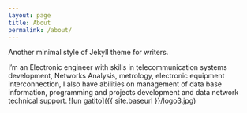 ```yaml
---
layout: page
title: About
permalink: /about/
---
```


Another minimal style of Jekyll theme for writers.

I’m an Electronic engineer with skills in telecommunication systems development, Networks Analysis, metrology, electronic equipment interconnection, I also have abilities on management of data base information, programming and projects development and data network technical support.
![un gatito]({{ site.baseurl }}/logo3.jpg)

